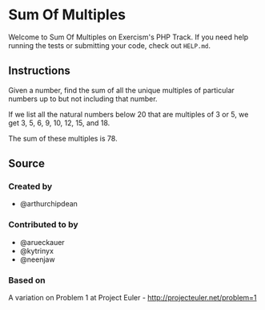 # Sum Of Multiples

Welcome to Sum Of Multiples on Exercism's PHP Track.
If you need help running the tests or submitting your code, check out `HELP.md`.

## Instructions

Given a number, find the sum of all the unique multiples of particular numbers up to
but not including that number.

If we list all the natural numbers below 20 that are multiples of 3 or 5,
we get 3, 5, 6, 9, 10, 12, 15, and 18.

The sum of these multiples is 78.

## Source

### Created by

- @arthurchipdean

### Contributed to by

- @arueckauer
- @kytrinyx
- @neenjaw

### Based on

A variation on Problem 1 at Project Euler - http://projecteuler.net/problem=1